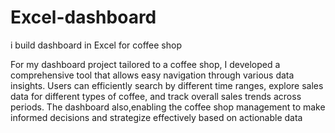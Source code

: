 # Excel-dashboard
i build dashboard in Excel for coffee shop


For my dashboard project tailored to a coffee shop, I developed a comprehensive tool that allows easy navigation through various data insights. Users can efficiently search by different time ranges, explore sales data for different types of coffee, and track overall sales trends across periods. The dashboard also,enabling the coffee shop management to make informed decisions and strategize effectively based on actionable data
